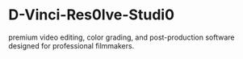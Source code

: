 # D-Vinci-Res0lve-Studi0
premium video editing, color grading, and post-production software designed for professional filmmakers.
